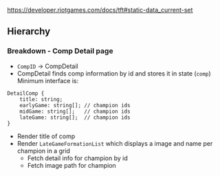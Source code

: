 https://developer.riotgames.com/docs/tft#static-data_current-set

## Hierarchy

### Breakdown - Comp Detail page

- `CompID` -> CompDetail
- CompDetail finds comp information by id and stores it in state (`comp`)
Minimum interface is:
```
DetailComp {
    title: string;
    earlyGame: string[]; // champion ids
    midGame: string[];   // champion ids
    lateGame: string[];  // champion ids
}
```

- Render title of comp
- Render `LateGameFormationList` which displays a image and name per champion in a grid
    - Fetch detail info for champion by id
    - Fetch image path for champion
